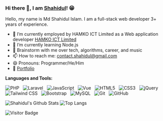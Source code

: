 ### Hi there 👋, I am [Shahidul](https://shahidull.com/)! 😁

<!--
**shahidul890** is a ✨ _special_ ✨ repository because its `README.md` (this file) appears on your GitHub profile.
Here are some ideas to get you started:

- 🔭 I’m currently working on ...
- 🌱 I’m currently learning ...
- 👯 I’m looking to collaborate on ...
- 🤔 I’m looking for help with ...
- 💬 Ask me about ...
- 📫 How to reach me: ...
- 😄 Pronouns: ...
- ⚡ Fun fact: ...
- 🤔 I’m looking for help with Statistics
- 👯 I’m looking to collaborate on ...
-->

Hello, my name is Md Shahidul Islam. I am a full-stack web developer 3+ years of experience.

- 🔭 I’m currently employed by HAMKO ICT Limited as a Web application developer [HAMKO ICT Limited](http://hamkoict.com.bd)
- 🌱 I’m currently learning Node.js
- 💬 Brainstorm with me over tech, algorithms, career, and music
- 📫 How to reach me: <contact.shahidul@gmail.com>
- 😄 Pronouns: Programmer/He/Him
- 📝 [Portfolio](https://shahidull.com)


**Languages and Tools:** 

![PHP](https://img.shields.io/badge/-PHP-black?logo=php&style=social)&nbsp;&nbsp;
![Laravel](https://img.shields.io/badge/-Laravel%20Framework-black?logo=laravel&style=social)&nbsp;&nbsp;
![JavaScript](https://img.shields.io/badge/-JavaScript-black?logo=javascript&style=social)&nbsp;&nbsp;
![Vue](https://img.shields.io/badge/-Vue3-black?logo=vue.js&style=social)&nbsp;&nbsp;
![HTML5](https://img.shields.io/badge/-HTML5-black?logo=html5&style=social)&nbsp;&nbsp;
![CSS3](https://img.shields.io/badge/-CSS3-black?logo=css3&style=social)&nbsp;&nbsp;
![jQuery](https://img.shields.io/badge/-jQuery-black?logo=jquery&style=social)&nbsp;&nbsp;
![Tailwind CSS](https://img.shields.io/badge/-TailwindCSS-black?logo=tailwindcss&style=social)&nbsp;&nbsp;
![Bootstrap](https://img.shields.io/badge/-Bootstrap-black?logo=bootstrap&style=social)&nbsp;&nbsp;
![MySQL](https://img.shields.io/badge/-MySQL-black?logo=mysql&style=social)&nbsp;&nbsp;
![Git](https://img.shields.io/badge/-Git-black?logo=git&style=social)&nbsp;&nbsp;
![GitHub](https://img.shields.io/badge/-GitHub-black?logo=github&style=social)&nbsp;&nbsp;

![Shahidul's Github Stats](https://github-readme-stats.vercel.app/api?username=shahidul890&count_private=true&show_icons=true&include_all_commits=true)
![Top Langs](https://github-readme-stats.vercel.app/api/top-langs/?username=shahidul890&hide=TeX&layout=compact)

![Visitor Badge](https://visitor-badge.laobi.icu/badge?page_id=shahidul890.shahidul890)